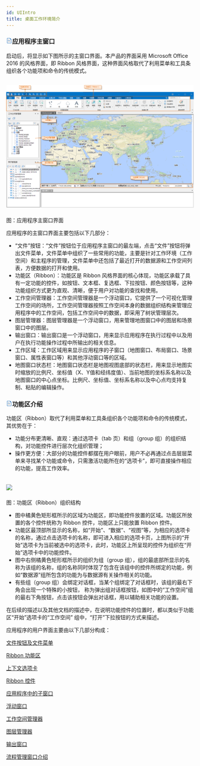```yaml
---
id: UIIntro
title: 桌面工作环境简介
---
```

### ![](img/read.gif)应用程序主窗口

启动后，将显示如下图所示的主窗口界面。本产品的界面采用 Microsoft Office 2016 的风格界面，即 Ribbon
风格界面，这种界面风格取代了利用菜单和工具条组织各个功能项和命令的传统模式。

![](img/UIIntro.png)  
---  
图：应用程序主窗口界面  
  
应用程序的主窗口界面主要包括以下几部分：

  * “文件”按钮：“文件”按钮位于应用程序主窗口的最左端，点击“文件”按钮将弹出文件菜单，文件菜单中组织了一些常用的功能，主要是针对工作环境（工作空间）和主程序的管理，文件菜单中还包括了最近打开的数据源和工作空间列表，方便数据的打开和使用。
  * 功能区（Ribbon）：功能区是 Ribbon 风格界面的核心体现，功能区承载了具有一定功能的控件，如按钮、文本框、复选框、下拉按钮、颜色按钮等，这种功能组织方式更为直观、清晰，便于用户对功能的查找和使用。
  * 工作空间管理器：工作空间管理器是一个浮动窗口，它提供了一个可视化管理工作空间的场所，工作空间管理器按照工作空间本身的数据组织结构来管理应用程序中的工作空间，包括工作空间中的数据，即采用了树状管理层次。
  * 图层管理器：图层管理器是一个浮动窗口，用来管理地图窗口中的图层和场景窗口中的图层。
  * 输出窗口：输出窗口是一个浮动窗口，用来显示应用程序在执行过程中以及用户在执行功能操作过程中所输出的相关信息。
  * 工作区域：工作区域用来显示应用程序的子窗口（地图窗口、布局窗口、场景窗口、属性表窗口等）和其他浮动窗口等的区域。
  * 地图窗口状态栏：地图窗口状态栏是地图视图底部的状态栏，用来显示地图实时缩放的比例尺、坐标值（X、Y值和经纬度值）、当前地图的坐标系名称以及地图窗口的中心点坐标。比例尺、坐标值、坐标系名称以及中心点均支持复制、粘贴的编辑操作。

### ![](img/read.gif)功能区介绍

功能区（Ribbon）取代了利用菜单和工具条组织各个功能项和命令的传统模式，其优势在于：

  * 功能分布更清晰、直观：通过选项卡（tab 页）和组（group 组）的组织结构，对功能控件进行层次化组织管理；
  * 操作更方便：大部分的功能控件都摆在用户眼前，用户不必再通过点击层层菜单来寻找某个功能或命令，只需激活功能所在的“选项卡”，即可直接操作相应的功能，提高工作效率。

![](../tutorial/UIIntroduct/img/Ribbon.png)  
---  
图：功能区（Ribbon）组织结构  
  
  * 图中橘黄色矩形框所示的区域为功能区，即功能控件放置的区域。功能区所放置的各个控件统称为 Ribbon 控件，功能区上只能放置 Ribbon 控件。
  * 功能区最顶部所显示的名称，如“开始”、“数据”、“视图”等，为相应的选项卡的名称，通过点击选项卡的名称，即可进入相应的选项卡页，上图所示的“开始”选项卡为当前被选中的选项卡，此时，功能区上所呈现的控件为组织在“开始”选项卡中的功能控件。 
  * 图中右侧橘黄色矩形框所示的组织为组（group 组），组的最底部所显示的名称为该组的名称，组的名称同时体现了包含在该组中的控件所绑定的功能，例如“数据源”组所包含的功能为与数据源有关操作相关的功能。
  * 有些组（group 组）会绑定对话框，当某个组绑定了对话框时，该组的最右下角会出现一个特殊的小按钮， 称为弹出组对话框按钮，如图中的“工作空间”组的最右下角按钮，点击该按钮会弹出对话框，用以辅助相关功能的设置。

在后续的描述以及其他文档的描述中，在说明功能控件的位置时，都以类似于功能区“开始”选项卡的“工作空间” 组中，“打开”下拉按钮的方式来描述。

应用程序的用户界面主要由以下几部分构成：

 [文件按钮及文件菜单](../tutorial/StartMenu/StartMenu)

 [Ribbon
功能区](../tutorial/UIIntroduct/RibbonIntroduct)


[上下文选项卡](../tutorial/UIIntroduct/ContextTabsIntroduct)

 [Ribbon
控件](../tutorial/UIIntroduct/RibbonControlsIntroduct)

 [应用程序中的子窗口](../tutorial/UIIntroduct/ChildWindows)

 [浮动窗口](../tutorial/UIIntroduct/FloatWindows)


[工作空间管理器](../tutorial/UIIntroduct/WorkspaceManager)


[图层管理器](../tutorial/UIIntroduct/LayerManagerIntroduct)

 [输出窗口](../tutorial/UIIntroduct/OutputWindows)


[流程管理窗口介绍](../tutorial/UIIntroduct/proceduremanage)




